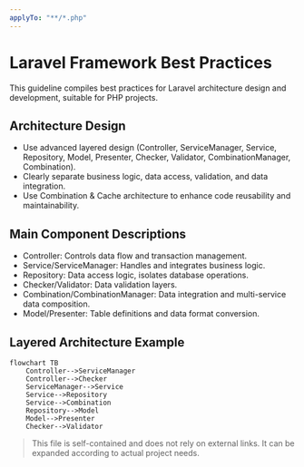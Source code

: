 ```yaml
---
applyTo: "**/*.php"
---
```


# Laravel Framework Best Practices

This guideline compiles best practices for Laravel architecture design and development, suitable for PHP projects.

## Architecture Design
- Use advanced layered design (Controller, ServiceManager, Service, Repository, Model, Presenter, Checker, Validator, CombinationManager, Combination).
- Clearly separate business logic, data access, validation, and data integration.
- Use Combination & Cache architecture to enhance code reusability and maintainability.

## Main Component Descriptions
- Controller: Controls data flow and transaction management.
- Service/ServiceManager: Handles and integrates business logic.
- Repository: Data access logic, isolates database operations.
- Checker/Validator: Data validation layers.
- Combination/CombinationManager: Data integration and multi-service data composition.
- Model/Presenter: Table definitions and data format conversion.

## Layered Architecture Example

```mermaid
flowchart TB
    Controller-->ServiceManager
    Controller-->Checker
    ServiceManager-->Service
    Service-->Repository
    Service-->Combination
    Repository-->Model
    Model-->Presenter
    Checker-->Validator
```

> This file is self-contained and does not rely on external links. It can be expanded according to actual project needs.